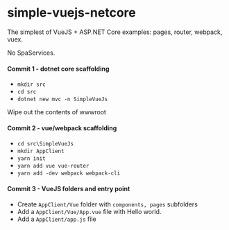 # simple-vuejs-netcore
The simplest of VueJS + ASP.NET Core examples: pages, router, webpack, vuex.

No SpaServices.

#### Commit 1 - dotnet core scaffolding
- `mkdir src`
- `cd src`
- `dotnet new mvc -n SimpleVueJs`

Wipe out the contents of wwwroot

#### Commit 2 - vue/webpack scaffolding
- `cd src\SimpleVueJs`
- `mkdir AppClient`
- `yarn init`
- `yarn add vue vue-router`
- `yarn add -dev webpack webpack-cli`

#### Commit 3 - VueJS folders and entry point

- Create `AppClient/Vue` folder with `components, pages` subfolders
- Add a `AppClient/Vue/App.vue` file with Hello world.
- Add a `AppClient/app.js` file
